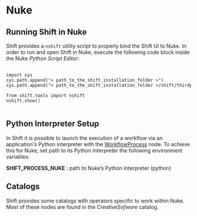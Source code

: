 # Nuke

## Running Shift in Nuke

Shift provides a `nshift` utility script to properly bind the Shift UI to Nuke. In order to run and open Shift in Nuke, execute the following code block inside the Nuke *Python Script Editor*:

<pre>
  <code style="white-space: pre">
import sys
sys.path.append("&lt path_to_the_shift_installation_folder &gt")
sys.path.append("&lt path_to_the_shift_installation_folder &gt/shift/thirdparty/python/Lib/site-packages")

from shift.tools import nshift
nshift.show()
  </code>
</pre>

## Python Interpreter Setup
In Shift it is possible to launch the execution of a workflow via an application's Python interpreter with the [WorkflowProcess](../reference/nodes/workflow/#workflowProcess-node) node. To achieve this for Nuke, set path to its Python interpreter the following environment variables:

**SHIFT_PROCESS_NUKE** : path to Nuke’s Python interpreter (python)

## Catalogs

Shift provides some catalogs with operators specific to work within Nuke. Most of these nodes are found in the *CreativeSofware* catalog. 


<!-- ### Examples
This section is reserved to an example video of how to use Shift in Nuke.
 -->

